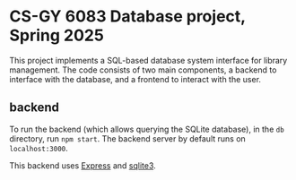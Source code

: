 # CS-GY 6083 Database project, Spring 2025

This project implements a SQL-based database system interface for library management. The code consists of two main components, a backend to interface with the database, and a frontend to interact with the user.

## backend

To run the backend (which allows querying the SQLite database), in the `db` directory, run `npm start`. The backend server by default runs on `localhost:3000`.

This backend uses [Express](https://expressjs.com/) and [sqlite3](https://www.npmjs.com/package/sqlite3).